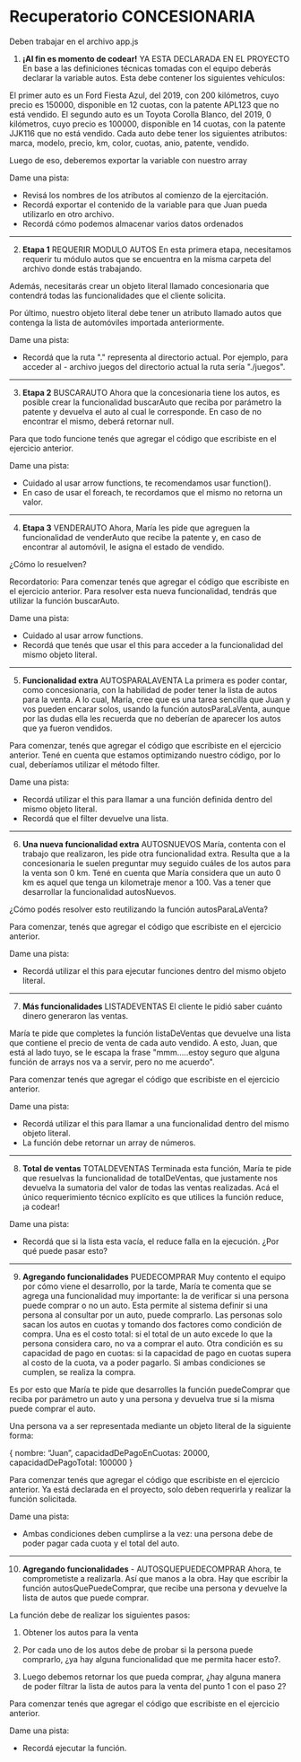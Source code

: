 Recuperatorio CONCESIONARIA
===========================

Deben trabajar en el archivo app.js

1. **¡Al fin es momento de codear!** YA ESTA DECLARADA EN EL PROYECTO
En base a las definiciones técnicas tomadas con el equipo deberás declarar la variable autos. Esta debe contener los siguientes vehículos:

El primer auto es un Ford Fiesta Azul, del 2019, con 200 kilómetros, cuyo precio es 150000, disponible en 12 cuotas, con la patente APL123 que no está vendido.
El segundo auto es un Toyota Corolla Blanco, del 2019, 0 kilómetros, cuyo precio es 100000, disponible en 14 cuotas, con la patente JJK116 que no está vendido.
Cada auto debe tener los siguientes atributos: marca, modelo, precio, km, color, cuotas, anio, patente, vendido.

Luego de eso, deberemos exportar la variable con nuestro array

Dame una pista:
- Revisá los nombres de los atributos al comienzo de la ejercitación.
- Recordá exportar el contenido de la variable para que Juan pueda utilizarlo en otro archivo.
- Recordá cómo podemos almacenar varios datos ordenados

-----------------

2. **Etapa 1** REQUERIR MODULO AUTOS
En esta primera etapa, necesitamos requerir tu módulo autos que se encuentra en la misma carpeta del archivo donde estás trabajando.

Además, necesitarás crear un objeto literal llamado concesionaria que contendrá todas las funcionalidades que el cliente solicita.

Por último, nuestro objeto literal debe tener un atributo llamado autos que contenga la lista de automóviles importada anteriormente.

Dame una pista:
- Recordá que la ruta "." representa al directorio actual. Por ejemplo, para acceder al - archivo juegos del directorio actual la ruta sería "./juegos".

-----------------

3. **Etapa 2** BUSCARAUTO
Ahora que la concesionaria tiene los autos, es posible crear la funcionalidad buscarAuto que reciba por parámetro la patente y devuelva el auto al cual le corresponde. En caso de no encontrar el mismo, deberá retornar null.

Para que todo funcione tenés que agregar el código que escribiste en el ejercicio anterior.

Dame una pista:
- Cuidado al usar arrow functions, te recomendamos usar function().
- En caso de usar el foreach, te recordamos que el mismo no retorna un valor.

-----------------

4. **Etapa 3** VENDERAUTO
Ahora, María les pide que agreguen la funcionalidad de venderAuto que recibe la patente y, en caso de encontrar al automóvil, le asigna el estado de vendido.

¿Cómo lo resuelven?

Recordatorio: Para comenzar tenés que agregar el código que escribiste en el ejercicio anterior. Para resolver esta nueva funcionalidad, tendrás que utilizar la función buscarAuto.

Dame una pista:
- Cuidado al usar arrow functions.
- Recordá que tenés que usar el this para acceder a la funcionalidad del mismo objeto literal.

-----------------

5. **Funcionalidad extra** AUTOSPARALAVENTA
La primera es poder contar, como concesionaria, con la habilidad de poder tener la lista de autos para la venta. A lo cual, María, cree que es una tarea sencilla que Juan y vos pueden encarar solos, usando la función autosParaLaVenta, aunque por las dudas ella les recuerda que no deberían de aparecer los autos que ya fueron vendidos.

Para comenzar, tenés que agregar el código que escribiste en el ejercicio anterior. Tené en cuenta que estamos optimizando nuestro código, por lo cual, deberíamos utilizar el método filter.

Dame una pista:
- Recordá utilizar el this para llamar a una función definida dentro del mismo objeto literal.
- Recordá que el filter devuelve una lista.

-----------------

6. **Una nueva funcionalidad extra** AUTOSNUEVOS
María, contenta con el trabajo que realizaron, les pide otra funcionalidad extra. Resulta que a la concesionaria le suelen preguntar muy seguido cuáles de los autos para la venta son 0 km. Tené en cuenta que María considera que un auto 0 km es aquel que tenga un kilometraje menor a 100. Vas a tener que desarrollar la funcionalidad autosNuevos.

¿Cómo podés resolver esto reutilizando la función autosParaLaVenta?

Para comenzar, tenés que agregar el código que escribiste en el ejercicio anterior.

Dame una pista:
- Recordá utilizar el this para ejecutar funciones dentro del mismo objeto literal.

-----------------

7. **Más funcionalidades** LISTADEVENTAS
El cliente le pidió saber cuánto dinero generaron las ventas.

María te pide que completes la función listaDeVentas que devuelve una lista que contiene el precio de venta de cada auto vendido. A esto, Juan, que está al lado tuyo, se le escapa la frase "mmm.....estoy seguro que alguna función de arrays nos va a servir, pero no me acuerdo".

Para comenzar tenés que agregar el código que escribiste en el ejercicio anterior.

Dame una pista:
- Recordá utilizar el this para llamar a una funcionalidad dentro del mismo objeto literal.
- La función debe retornar un array de números.

-----------------

8. **Total de ventas** TOTALDEVENTAS
Terminada esta función, María te pide que resuelvas la funcionalidad de totalDeVentas, que justamente nos devuelva la sumatoria del valor de todas las ventas realizadas. Acá el único requerimiento técnico explícito es que utilices la función reduce, ¡a codear!

Dame una pista: 
- Recordá que si la lista esta vacía, el reduce falla en la ejecución. ¿Por qué puede pasar esto?

-----------------

9. **Agregando funcionalidades** PUEDECOMPRAR
Muy contento el equipo por cómo viene el desarrollo, por la tarde, María te comenta que se agrega una funcionalidad muy importante: la de verificar si una persona puede comprar o no un auto. Esta permite al sistema definir si una persona al consultar por un auto, puede comprarlo. Las personas solo sacan los autos en cuotas y tomando dos factores como condición de compra. Una es el costo total: si el total de un auto excede lo que la persona considera caro, no va a comprar el auto. Otra condición es su capacidad de pago en cuotas: si la capacidad de pago en cuotas supera al costo de la cuota, va a poder pagarlo. Si ambas condiciones se cumplen, se realiza la compra.

Es por esto que María te pide que desarrolles la función puedeComprar que reciba por parámetro un auto y una persona y devuelva true si la misma puede comprar el auto.

Una persona va a ser representada mediante un objeto literal de la siguiente forma:

{
nombre: “Juan”,
capacidadDePagoEnCuotas: 20000,
capacidadDePagoTotal: 100000
}

Para comenzar tenés que agregar el código que escribiste en el ejercicio anterior.
Ya está declarada en el proyecto, solo deben requerirla y realizar la función solicitada.

Dame una pista:
- Ambas condiciones deben cumplirse a la vez: una persona debe de poder pagar cada cuota y el total del auto.

-----------------

10. **Agregando funcionalidades** - AUTOSQUEPUEDECOMPRAR
Ahora, te comprometiste a realizarla. Así que manos a la obra. Hay que escribir la función autosQuePuedeComprar, que recibe una persona y devuelve la lista de autos que puede comprar.

La función debe de realizar los siguientes pasos:

1) Obtener los autos para la venta

2) Por cada uno de los autos debe de probar si la persona puede comprarlo, ¿ya hay alguna funcionalidad que me permita hacer esto?.

3) Luego debemos retornar los que pueda comprar, ¿hay alguna manera de poder filtrar la lista de autos para la venta del punto 1 con el paso 2?

Para comenzar tenés que agregar el código que escribiste en el ejercicio anterior.

Dame una pista:
- Recordá ejecutar la función.

